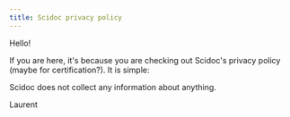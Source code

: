 ```yaml
---
title: Scidoc privacy policy
---
```


Hello!

If you are here, it's because you are checking out Scidoc's privacy policy (maybe for certification?). It is simple:

Scidoc does not collect any information about anything.

Laurent
